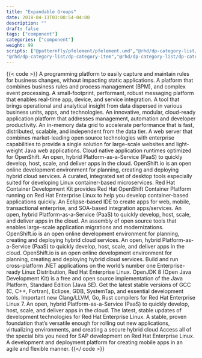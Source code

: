 ```yaml
---
title: "Expandable Groups"
date: 2018-04-13T03:00:54-04:00
description: ""
draft: false
tags: ["component"]
categories: ["component"]
weight: 99
scripts: ["@patternfly/pfelement/pfelement.umd","@rhd/dp-category-list/dp-category","@rhd/dp-category-list/dp-category-list",
"@rhd/dp-category-list/dp-category-item","@rhd/dp-category-list/dp-category-item-list","@rhd/dp-category-list/dp-product-short-teaser"]
---
```


{{< code >}}
<dp-category-list>
<dp-category name="Application Automation" image="/rhd-frontend/img/Icon_RH_Automation.svg">
    <dp-category-item-list>
        <dp-category-item>
            <dp-product-short-teaser name="Red Hat Decision Manager" link="/products/red-hat-decision-manager" download-link="/products/red-hat-decision-manager/download">
                A programming platform to easily capture and maintain rules for business changes, without impacting static applications.
            </dp-product-short-teaser>
        </dp-category-item>
        <dp-category-item>
            <dp-product-short-teaser name="Red Hat JBoss BPM Suite" link="/products/bpmsuite" download-link="/products/bpmsuite/download" >
                A platform that combines business rules and process management (BPM), and complex event processing.
            </dp-product-short-teaser>
        </dp-category-item>
    </dp-category-item-list>
</dp-category>
<dp-category name="Application Integration" image="/rhd-frontend/img/Icon_RH_Object_Gear-Group_RGB_Flat.svg">
    <dp-category-item-list>
        <dp-category-item>
            <dp-product-short-teaser name="Red Hat AMQ" link="/products/amq" download-link="/products/amq/download">
                A small-footprint, performant, robust messaging platform that enables real-time app, device, and service integration.
            </dp-product-short-teaser>
        </dp-category-item>
        <dp-category-item>
            <dp-product-short-teaser name="Red Hat JBoss Data Virtualization" link="/products/datavirt" download-link="/products/datavirt/download" >
                A tool that brings operational and analytical insight from data dispersed in various business units, apps, and technologies.
            </dp-product-short-teaser>
        </dp-category-item>
    </dp-category-item-list>
</dp-category>
<dp-category name="Application Runtimes" image="/rhd-frontend/img/Icon_RH_Transportation_Speedometer_RGB_Flat.svg" >
    <dp-category-item-list>
        <dp-category-item>
            <dp-product-short-teaser name="Red Hat JBoss Enterprise Application Platform" link="/products/eap" download-link="/products/eap/download" >
                An innovative, modular, cloud-ready application platform that addresses management, automation and developer productivity.
            </dp-product-short-teaser>
        </dp-category-item>
        <dp-category-item >
            <dp-product-short-teaser name="Red Hat JBoss Data Grid" link="/products/datagrid" download-link="/products/datagrid/download" >
                An in-memory data grid to accelerate performance that is fast, distributed, scalable, and independent from the data tier.
            </dp-product-short-teaser>
        </dp-category-item>
        <dp-category-item >
            <dp-product-short-teaser name="Red Hat JBoss Web Server" link="/products/webserver" download-link="/products/webserver/download" >
                A web server that combines market-leading open source technologies with enterprise capabilities to provide a single solution for large-scale websites and light-weight Java web applications.
            </dp-product-short-teaser>
        </dp-category-item>
        <dp-category-item >
            <dp-product-short-teaser name="Red Hat OpenShift Application Runtimes" link="/products/rhoar" download-link="/products/rhoar/download" >
                Cloud native application runtimes optimized for OpenShift.
            </dp-product-short-teaser>
        </dp-category-item>
    </dp-category-item-list>
</dp-category>
<dp-category name="Cloud" image="/rhd-frontend/img/Icon_RH_Cloud_Standard_RGB_Flat.svg" >
    <dp-category-item-list >
        <dp-category-item >
            <dp-product-short-teaser name="Red Hat OpenShift Container Platform" link="/products/openshift" download-link="/products/openshift/download" >
                An open, hybrid Platform-as-a-Service (PaaS) to quickly develop, host, scale, and deliver apps in the cloud.
            </dp-product-short-teaser>
        </dp-category-item>
        <dp-category-item >
            <dp-product-short-teaser name="OpenShift.io" link="/products/openshiftio" download-link="/products/openshiftio/download" >
                OpenShift.io is an open online development environment for planning, creating and deploying hybrid cloud services.
            </dp-product-short-teaser>
        </dp-category-item>
    </dp-category-item-list>
</dp-category>
<dp-category name="Developer Tools" image="/rhd-frontend/img/Icon_RH_Software_Command_RGB_Black.svg" >
    <dp-category-item-list >
        <dp-category-item >
            <dp-product-short-teaser name="Red Hat Development Suite" link="/products/devsuite" download-link="/products/devsuite/download" >
                A curated, integrated set of desktop tools especially suited for developing Linux container-based microservices.
            </dp-product-short-teaser>
        </dp-category-item>
        <dp-category-item >
            <dp-product-short-teaser name="Red Hat Container Development Kit" link="/products/cdk" download-link="/products/cdk/download" >
                Red Hat Container Development Kit provides Red Hat OpenShift Container Platform running on Red Hat Enterprise Linux to help you develop container-based applications quickly.
            </dp-product-short-teaser>
        </dp-category-item>
        <dp-category-item >
            <dp-product-short-teaser name="Red Hat JBoss Developer Studio" link="/products/devstudio" download-link="/products/devstudio/download" >
                An Eclipse-based IDE to create apps for web, mobile, transactional enterprise, and SOA-based integration apps/services.
            </dp-product-short-teaser>
        </dp-category-item>
        <dp-category-item >
            <dp-product-short-teaser name="Red Hat OpenShift Container Platform" link="/products/openshift" download-link="/products/openshift/download" >
                An open, hybrid Platform-as-a-Service (PaaS) to quickly develop, host, scale, and deliver apps in the cloud.
            </dp-product-short-teaser>
        </dp-category-item>
        <dp-category-item >
            <dp-product-short-teaser name="Red Hat Application Migration Toolkit" link="/products/rhamt" download-link="/products/rhamt/download" >
                An assembly of open source tools that enables large-scale application migrations and modernizations.
            </dp-product-short-teaser>
        </dp-category-item>
        <dp-category-item >
            <dp-product-short-teaser name="OpenShift.io" link="/products/openshiftio" download-link="/products/openshiftio/download" >
                OpenShift.io is an open online development environment for planning, creating and deploying hybrid cloud services.
            </dp-product-short-teaser>
        </dp-category-item>
    </dp-category-item-list>
</dp-category>
<dp-category name="DevOps" image="/rhd-frontend/img/Icon_RH_Miscellanious_DevOps_RGB_Black.svg" >
    <dp-category-item-list >
        <dp-category-item >
            <dp-product-short-teaser name="Red Hat OpenShift Container Platform" link="/products/openshift" download-link="/products/openshift/download" >
                An open, hybrid Platform-as-a-Service (PaaS) to quickly develop, host, scale, and deliver apps in the cloud.
            </dp-product-short-teaser>
        </dp-category-item>
        <dp-category-item >
            <dp-product-short-teaser name="OpenShift.io" link="/products/openshiftio" download-link="/products/openshiftio/download" >
                OpenShift.io is an open online development environment for planning, creating and deploying hybrid cloud services.
            </dp-product-short-teaser>
        </dp-category-item>
    </dp-category-item-list>
</dp-category>
<dp-category name="Languages and Compilers" image="/rhd-frontend/img/Icon_RH_Software_Code_RGB_Flat.svg" >
    <dp-category-item-list >
        <dp-category-item >
            <dp-product-short-teaser name=".NET Core 2.0" link="/products/dotnet" download-link="/products/dotnet/download" >
                Build and run cross-platform .NET applications on the world’s number one Enterprise-ready Linux Distribution, Red Hat Enterprise Linux.
            </dp-product-short-teaser>
        </dp-category-item>
        <dp-category-item >
            <dp-product-short-teaser name="OpenJDK" link="/products/openjdk" download-link="/products/openjdk/download" >
                OpenJDK 8 (Open Java Development Kit) is a free and open source implementation of the Java Platform, Standard Edition (Java SE).
            </dp-product-short-teaser>
        </dp-category-item>
        <dp-category-item >
            <dp-product-short-teaser name="Red Hat Developer Toolset" link="/products/developertoolset" download-link="/products/developertoolset/download" >
                Get the latest stable versions of GCC (C, C++, Fortran), Eclipse, GDB, SystemTap, and essential development tools.
            </dp-product-short-teaser>
        </dp-category-item>
        <dp-category-item >
            <dp-product-short-teaser name="Compilers: Clang/LLVM, Go, Rust" link="/products/clang-llvm-go-rust" download-link="/products/clang-llvm-go-rust/download" >
                Important new Clang/LLVM, Go, Rust compilers for Red Hat Enterprise Linux 7.
            </dp-product-short-teaser>
        </dp-category-item>
    </dp-category-item-list>
</dp-category>
<dp-category name="Linux Platforms" image="/rhd-frontend/img/Icon_RH_Misc_Network-Technical_RGB_Flat.svg" >
    <dp-category-item-list >
        <dp-category-item >
            <dp-product-short-teaser name="Red Hat OpenShift Container Platform" link="/products/openshift" download-link="/products/openshift/download" >
                An open, hybrid Platform-as-a-Service (PaaS) to quickly develop, host, scale, and deliver apps in the cloud.
            </dp-product-short-teaser>
        </dp-category-item>
        <dp-category-item >
            <dp-product-short-teaser name="Red Hat Software Collections" link="/products/softwarecollections" download-link="/products/softwarecollections/download" >
                The latest, stable updates of development technologies for Red Hat Enterprise Linux.
            </dp-product-short-teaser>
        </dp-category-item>
        <dp-category-item >
            <dp-product-short-teaser name="Red Hat Enterprise Linux" link="/products/rhel" download-link="/products/rhel/download" >
                A stable, proven foundation that’s versatile enough for rolling out new applications, virtualizing environments, and creating a secure hybrid cloud
            </dp-product-short-teaser>
        </dp-category-item>
        <dp-category-item >
            <dp-product-short-teaser name="Red Hat Enterprise Linux for SAP Solutions" link="/products/sap" download-link="/products/sap/download" >
                Access all of the special bits you need for SAP development on Red Hat Enterprise Linux.
            </dp-product-short-teaser>
        </dp-category-item>
    </dp-category-item-list>
</dp-category>
<dp-category name="Mobile Application Development" image="/rhd-frontend/img/Icon_RH_Software_Application-Mobile_RGB_Flat.svg" >
    <dp-category-item-list >
        <dp-category-item >
            <dp-product-short-teaser name="Red Hat Mobile Application Platform" link="/products/mobileplatform" download-link="/products/mobileplatform/download" >
                A development and deployment platform for creating mobile apps in an agile and flexible manner.
            </dp-product-short-teaser>
        </dp-category-item>
    </dp-category-item-list>
</dp-category>
</dp-category-list>
{{</ code >}}
